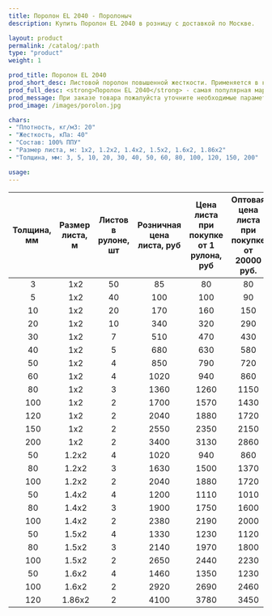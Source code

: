 ```yaml
---
title: Поролон EL 2040 - Поролоныч
description: Купить Поролон EL 2040 в розницу с доставкой по Москве.

layout: product
permalink: /catalog/:path
type: "product"
weight: 1

prod_title: Поролон EL 2040
prod_short_desc: Листовой поролон повышенной жесткости. Применяется в качестве наполнителя для мягкой мебели.
prod_full_desc: <strong>Поролон EL 2040</strong> - самая популярная марка листового поролона повышенной жесткости. Благодаря оптимальному сочетанию практичности, удобства использования и стоимости, широко применяется в самых различных отраслях.
prod_message: При заказе товара пожалуйста уточните необходимые параметры (толщина, размер листа и количество листов).
prod_image: /images/porolon.jpg

chars:
- "Плотность, кг/м3: 20"
- "Жесткость, кПа: 40"
- "Состав: 100% ППУ"
- "Размер листа, м: 1х2, 1.2х2, 1.4х2, 1.5х2, 1.6х2, 1.86х2"
- "Толщина, мм: 3, 5, 10, 20, 30, 40, 50, 60, 80, 100, 120, 150, 200"

usage:
---
```


| Толщина, мм | Размер листа, м | Листов в рулоне, шт | Розничная цена листа, руб | Цена листа при покупке от 1 рулона, руб | Оптовая цена листа при покупке от 20000 руб. |
|:-----------:|:---------------:|:-------------------:|:---------------------------:|:-----------------------------------------:|:----------------------------------------------:|
 3| 1x2|50|85|80|80
 5| 1x2|40|100|100|90
 10| 1x2|20|170|160|150
 20| 1x2|10|340|320|290
 30| 1x2|7|510|470|430
 40| 1x2|5|680|630|580
 50| 1x2|4|850|790|720
 60| 1x2|4|1020|940|860
 80| 1x2|3|1360|1260|1150
 100| 1x2|2|1700|1570|1430
 120| 1x2|2|2040|1880|1720
 150| 1x2|2|2550|2350|2150
 200| 1x2|2|3400|3130|2860
 50| 1.2х2|4|1020|940|860
 80| 1.2х2|3|1630|1500|1370
 100| 1.2х2|2|2040|1880|1720
 50| 1.4х2|4|1200|1110|1010
 80| 1.4х2|3|1900|1750|1600
 100| 1.4х2|2|2380|2190|2000
 50| 1.5х2|4|1330|1230|1120
 80| 1.5х2|3|2140|1970|1800
 100| 1.5х2|2|2650|2440|2230
 50| 1.6х2|4|1460|1350|1230
 100| 1.6х2|2|2920|2690|2460
 120| 1.86х2|2|4100|3780|3450
